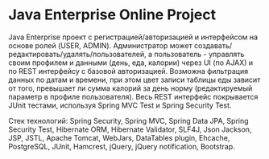 Java Enterprise Online Project 
===============================
Java Enterprise проект с регистрацией/авторизацией и интерфейсом на основе ролей (USER, ADMIN).
Администратор может создавать/редактировать/удалять/пользователей, а пользователь - управлять своим профилем и данными
(день, еда, калории) через UI (по AJAX) и по REST интерфейсу с базовой авторизацией. Возможна фильтрация данных по датам и времени,
при этом цвет записи таблицы еды зависит от того, превышает ли сумма калорий за день норму (редактируемый параметр в профиле пользователя).
Весь REST интерфейс покрывается JUnit тестами, используя Spring MVC Test и Spring Security Test.

Стек технологий: Spring Security, Spring MVC, Spring Data JPA, Spring Security Test, Hibernate ORM, Hibernate Validator, SLF4J, Json Jackson,
JSP, JSTL, Apache Tomcat, WebJars, DataTables plugin, Ehcache, PostgreSQL, JUnit, Hamcrest, jQuery, jQuery notification, Bootstrap.